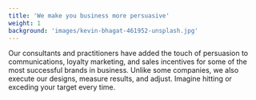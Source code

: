 ```yaml
---
title: 'We make you business more persuasive'
weight: 1
background: 'images/kevin-bhagat-461952-unsplash.jpg'
---
```


Our consultants and practitioners have added the touch of persuasion to communications, loyalty marketing, and sales incentives for some of the most successful brands in business. Unlike some companies, we also execute our designs, measure results, and adjust. Imagine hitting or exceding your target every time. 
